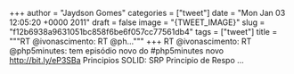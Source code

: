 
+++
author = "Jaydson Gomes"
categories = ["tweet"]
date = "Mon Jan 03 12:05:20 +0000 2011"
draft = false
image = "{TWEET_IMAGE}"
slug = "f12b6938a9631051bc858f6be6f057cc77561db4"
tags = ["tweet"]
title = """RT @ivonascimento: RT @ph..."""
+++
RT @ivonascimento: RT @php5minutes: tem episódio novo do #php5minutes novo http://bit.ly/eP3SBa Principios SOLID: SRP Principio de Respo ...
